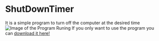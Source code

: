 # ShutDownTimer
It is a simple program to turn off the computer at the desired time
![Image of the Program Runing](https://i.gyazo.com/e12270ee309e1b6d4a78f2f8ae5608ba.png)
If you only want to use the program you can [download it here!](https://github.com/filipessamaral/ShutDownTimer/raw/master/ShutDownTImer/bin/Debug/ShutDownTImer.exe)

